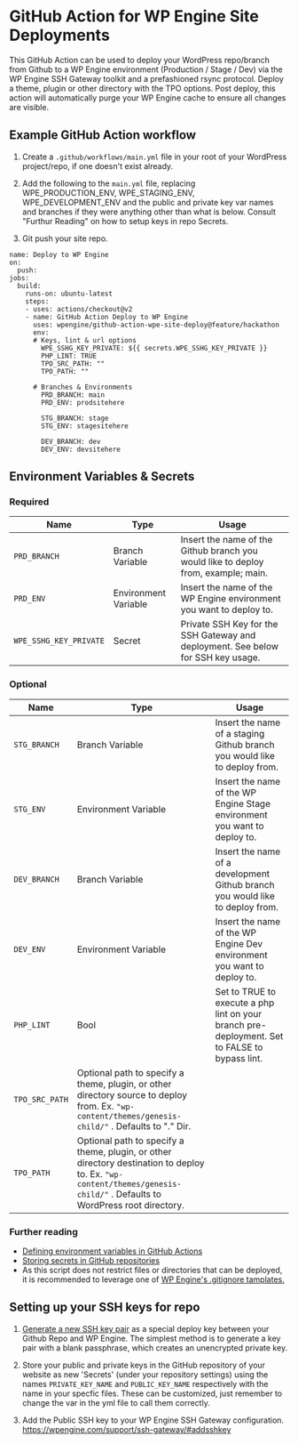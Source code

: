 # GitHub Action for WP Engine Site Deployments

This GitHub Action can be used to deploy your WordPress repo/branch from Github to a WP Engine environment (Production / Stage / Dev) via the WP Engine SSH Gateway toolkit and a prefashioned rsync protocol. Deploy a theme, plugin or other directory with the TPO options. Post deploy, this action will automatically purge your WP Engine cache to ensure all changes are visible. 

## Example GitHub Action workflow

1. Create a `.github/workflows/main.yml` file in your root of your WordPress project/repo, if one doesn't exist already.

2. Add the following to the `main.yml` file, replacing WPE_PRODUCTION_ENV, WPE_STAGING_ENV, WPE_DEVELOPMENT_ENV and the public and private key var names and branches if they were anything other than what is below. Consult "Furthur Reading" on how to setup keys in repo Secrets.

3. Git push your site repo. 

```
name: Deploy to WP Engine
on:
  push:
jobs:
  build:
    runs-on: ubuntu-latest  
    steps: 
    - uses: actions/checkout@v2
    - name: GitHub Action Deploy to WP Engine
      uses: wpengine/github-action-wpe-site-deploy@feature/hackathon
      env:
      # Keys, lint & url options 
        WPE_SSHG_KEY_PRIVATE: ${{ secrets.WPE_SSHG_KEY_PRIVATE }} 
        PHP_LINT: TRUE
        TPO_SRC_PATH: ""
        TPO_PATH: ""
      
      # Branches & Environments 
        PRD_BRANCH: main
        PRD_ENV: prodsitehere
        
        STG_BRANCH: stage
        STG_ENV: stagesitehere
        
        DEV_BRANCH: dev
        DEV_ENV: devsitehere
```

## Environment Variables & Secrets

### Required

| Name | Type | Usage |
|-|-|-|
| `PRD_BRANCH` | Branch Variable | Insert the name of the Github branch you would like to deploy from, example; main. |
| `PRD_ENV` | Environment Variable | Insert the name of the WP Engine environment you want to deploy to. |
| `WPE_SSHG_KEY_PRIVATE` | Secret | Private SSH Key for the SSH Gateway and deployment. See below for SSH key usage. |



### Optional

| Name | Type | Usage |
|-|-|-|
| `STG_BRANCH` | Branch Variable | Insert the name of a staging Github branch you would like to deploy from. |
| `STG_ENV` | Environment Variable | Insert the name of the WP Engine Stage environment you want to deploy to. |
| `DEV_BRANCH` | Branch Variable | Insert the name of a development Github branch you would like to deploy from. |
| `DEV_ENV` | Environment Variable | Insert the name of the WP Engine Dev environment you want to deploy to. |
| `PHP_LINT` | Bool | Set to TRUE to execute a php lint on your branch pre-deployment. Set to FALSE to bypass lint. |
| `TPO_SRC_PATH` | Optional path to specify a theme, plugin, or other directory source to deploy from. Ex. `"wp-content/themes/genesis-child/"` . Defaults to "." Dir. |
| `TPO_PATH` | Optional path to specify a theme, plugin, or other directory destination to deploy to. Ex. `"wp-content/themes/genesis-child/"` . Defaults to WordPress root directory.  |

### Further reading

* [Defining environment variables in GitHub Actions](https://developer.github.com/actions/creating-github-actions/accessing-the-runtime-environment/#environment-variables)
* [Storing secrets in GitHub repositories](https://developer.github.com/actions/managing-workflows/storing-secrets/)
* As this script does not restrict files or directories that can be deployed, it is recommended to leverage one of [WP Engine's .gitignore tamplates.](https://wpengine.com/support/git/#Add_gitignore)

## Setting up your SSH keys for repo

1. [Generate a new SSH key pair](https://help.github.com/articles/generating-a-new-ssh-key-and-adding-it-to-the-ssh-agent/) as a special deploy key between your Github Repo and WP Engine. The simplest method is to generate a key pair with a blank passphrase, which creates an unencrypted private key. 

2. Store your public and private keys in the GitHub repository of your website as new 'Secrets' (under your repository settings) using the names `PRIVATE_KEY_NAME` and `PUBLIC_KEY_NAME` respectively with the name in your specfic files. These can be customized, just remember to change the var in the yml file to call them correctly. 

3. Add the Public SSH key to your WP Engine SSH Gateway configuration. https://wpengine.com/support/ssh-gateway/#addsshkey